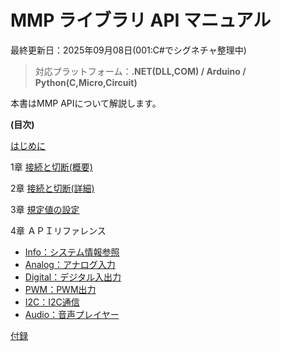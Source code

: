 # MMP ライブラリ API マニュアル
最終更新日：2025年09月08日(001:C#でシグネチャ整理中)
> 対応プラットフォーム：**.NET(DLL,COM) / Arduino / Python(C,Micro,Circuit)**  

本書はMMP APIについて解説します。

**(目次)**

[はじめに](_DOC/00_はじめに.md)

1章 [接続と切断(概要)](_DOC/01_接続と切断(概要).md)

2章 [接続と切断(詳細)](_DOC/02_接続と切断(詳細).md)

3章 [規定値の設定](_DOC/03_規定値の設定.md)

4章 ＡＰＩリファレンス
- [Info：システム情報参照](_DOC/Info.md)
- [Analog：アナログ入力](_DOC/Analog.md)
- [Digital：デジタル入出力](_DOC/Digital.md)
- [PWM：PWM出力](_DOC/PWM.md)
- [I2C：I2C通信](_DOC/I2C.md)
- [Audio：音声プレイヤー](_DOC/Audio.md)

[付録](_DOC/付録.md)
